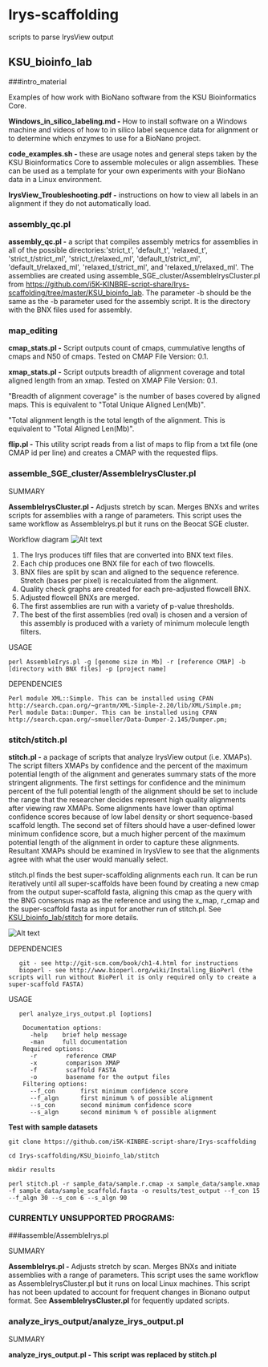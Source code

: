 Irys-scaffolding
================

scripts to parse IrysView output

KSU_bioinfo_lab
---------------

###intro_material

Examples of how work with BioNano software from the KSU Bioinformatics Core.

**Windows_in_silico_labeling.md -** How to install software on a Windows machine and videos of how to in silico label sequence data for alignment or to determine which enzymes to use for a BioNano project.

**code_examples.sh -** these are usage notes and general steps taken by the KSU Bioinformatics Core to assemble molecules or align assemblies. These can be  used as a template for your own experiments with your BioNano data in a Linux environment.

**IrysView_Troubleshooting.pdf -** instructions on how to view all labels in an alignment if they do not automatically load.

### assembly_qc.pl 

**assembly_qc.pl -** a script that compiles assembly metrics for assemblies in all of the possible directories:'strict_t', 'default_t', 'relaxed_t', 'strict_t/strict_ml', 'strict_t/relaxed_ml', 'default_t/strict_ml', 'default_t/relaxed_ml', 'relaxed_t/strict_ml', and 'relaxed_t/relaxed_ml'. The assemblies are created using assemble_SGE_cluster/AssembleIrysCluster.pl from https://github.com/i5K-KINBRE-script-share/Irys-scaffolding/tree/master/KSU_bioinfo_lab. The parameter -b should be the same as the -b parameter used for the assembly script. It is the directory with the BNX files used for assembly.
        
### map_editing 

**cmap_stats.pl -** Script outputs count of cmaps, cummulative lengths of cmaps and N50 of cmaps. Tested on CMAP File Version: 0.1.

**xmap_stats.pl -** Script outputs breadth of alignment coverage and total aligned length from an xmap. Tested on XMAP File Version: 0.1.
 
"Breadth of alignment coverage" is the number of bases covered by aligned maps. This is equivalent to "Total Unique Aligned Len(Mb)". 
 
"Total alignment length is the total length of the alignment. This is equivalent to "Total Aligned Len(Mb)".
 

**flip.pl -** This utility script reads from a list of maps to flip from a txt file (one CMAP id per line) and creates a CMAP with the requested flips.

### assemble_SGE_cluster/AssembleIrysCluster.pl 

SUMMARY

**AssembleIrysCluster.pl -** Adjusts stretch by scan. Merges BNXs and writes scripts for assemblies with a range of parameters. This script uses the same workflow as AssembleIrys.pl but it runs on the Beocat SGE cluster.

Workflow diagram
![Alt text](https://raw.githubusercontent.com/i5K-KINBRE-script-share/Irys-scaffolding/master/KSU_bioinfo_lab/assemble_SGE_cluster/bionano%20assembly%20workflow.png)

 1) The Irys produces tiff files that are converted into BNX text files.
 2) Each chip produces one BNX file for each of two flowcells.
 3) BNX files are split by scan and aligned to the sequence reference. Stretch (bases per pixel) is recalculated from the alignment.
 4) Quality check graphs are created for each pre-adjusted flowcell BNX.
 5) Adjusted flowcell BNXs are merged.
 6) The first assemblies are run with a variety of p-value thresholds.
 7) The best of the first assemblies (red oval) is chosen and a version of this assembly is produced with a variety of minimum molecule length filters.
    
USAGE
    
    perl AssembleIrys.pl -g [genome size in Mb] -r [reference CMAP] -b [directory with BNX files] -p [project name]
    
DEPENDENCIES


    Perl module XML::Simple. This can be installed using CPAN http://search.cpan.org/~grantm/XML-Simple-2.20/lib/XML/Simple.pm;
    Perl module Data::Dumper. This can be installed using CPAN http://search.cpan.org/~smueller/Data-Dumper-2.145/Dumper.pm;
    
    
### stitch/stitch.pl

**stitch.pl -**  a package of scripts that analyze IrysView output (i.e. XMAPs). The script filters XMAPs
       by confidence and the percent of the maximum potential length of the alignment and generates summary
       stats of the more stringent alignments. The first settings for confidence and the minimum percent of
       the full potential length of the alignment should be set to include the range that the researcher
       decides represent high quality alignments after viewing raw XMAPs. Some alignments have lower than
       optimal confidence scores because of low label density or short sequence-based scaffold length. The
       second set of filters should have a user-defined lower minimum confidence score, but a much higher
       percent of the maximum potential length of the alignment in order to capture these alignments.
       Resultant XMAPs should be examined in IrysView to see that the alignments agree with what the user
       would manually select.

stitch.pl finds the best super-scaffolding alignments each run. It can be run iteratively until all
       super-scaffolds have been found by creating a new cmap from the output super-scaffold fasta, aligning
       this cmap as the query with the BNG consensus map as the reference and using the x_map, r_cmap and
       the super-scaffold fasta as input for another run of stitch.pl. See [KSU_bioinfo_lab/stitch](https://github.com/i5K-KINBRE-script-share/Irys-scaffolding/tree/master/KSU_bioinfo_lab/stitch) for more details.

       
![Alt text](https://raw.github.com/i5K-KINBRE-script-share/Irys-scaffolding/master/KSU_bioinfo_lab/scaffolding.png)


DEPENDENCIES

       git - see http://git-scm.com/book/ch1-4.html for instructions
       bioperl - see http://www.bioperl.org/wiki/Installing_BioPerl (the scripts will run without BioPerl it is only required only to create a super-scaffold FASTA)
       

USAGE

       perl analyze_irys_output.pl [options]

        Documentation options:
          -help    brief help message
          -man     full documentation
        Required options:
          -r        reference CMAP
          -x        comparison XMAP
          -f        scaffold FASTA
          -o        basename for the output files
        Filtering options:
          --f_con       first minimum confidence score
          --f_algn      first minimum % of possible alignment
          --s_con       second minimum confidence score
          --s_algn      second minimum % of possible alignment

**Test with sample datasets**
```
git clone https://github.com/i5K-KINBRE-script-share/Irys-scaffolding

cd Irys-scaffolding/KSU_bioinfo_lab/stitch

mkdir results

perl stitch.pl -r sample_data/sample.r.cmap -x sample_data/sample.xmap -f sample_data/sample_scaffold.fasta -o results/test_output --f_con 15 --f_algn 30 --s_con 6 --s_algn 90
```

### CURRENTLY UNSUPPORTED PROGRAMS:

###assemble/AssembleIrys.pl

SUMMARY

**AssembleIrys.pl -** Adjusts stretch by scan. Merges BNXs and initiate assemblies with a range of parameters. This script uses the same workflow as AssembleIrysCluster.pl but it runs on local Linux machines. This script has not been updated to account for frequent changes in Bionano output format. See **AssembleIrysCluster.pl** for fequently updated scripts.

### analyze_irys_output/analyze_irys_output.pl

SUMMARY

**analyze_irys_output.pl - This script was replaced by stitch.pl**


